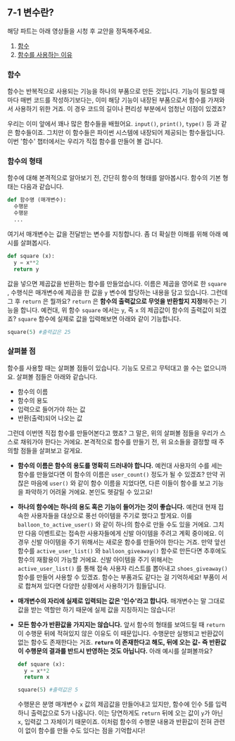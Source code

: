 ## 7-1 변수란?



해당 파트는 아래 영상들을 시청 후 교안을 정독해주세요.

1. [함수](https://youtu.be/SndQ4sG4qek)
1. [함수를 사용하는 이유](https://youtu.be/V8bodX3iPB4)



### 함수

함수는 반복적으로 사용되는 기능을 하나의 부품으로 만든 것입니다. 기능이 필요할 때마다 매번 코드를 작성하기보다는, 이미 해당 기능이 내장된 부품으로서 함수를 가져와서 사용하기 위한 거죠. 이 경우 코드의 길이나 편리성 부분에서 엄청난 이점이 있겠죠?



우리는 이미 앞에서 꽤나 많은 함수들을 배웠어요. `input()`, `print()`, `type()`  등 과 같은 함수들이죠. 그치만 이 함수들은 파이썬 시스템에 내장되어 제공되는 함수들입니다. 이번 '함수' 챕터에서는 우리가 직접 함수를 만들어 볼 겁니다.

### 함수의 형태

함수에 대해 본격적으로 알아보기 전, 간단히 함수의 형태를 알아봅시다. 함수의 기본 형태는 다음과 같습니다.

```python
def 함수명 (매개변수):
  수행문
  수행문
  ...
```

여기서 매개변수는 값을 전달받는 변수를 지칭합니다. 좀 더 확실한 이해를 위해 아래 예시를 살펴봅시다.

```python
def square (x):
  y = x**2
  return y
```

값을 넣으면 제곱값을 반환하는 함수를 만들었습니다. 이름은 제곱을 영어로 한  `square` , 수행식은 매개변수에 제곱을 한 값을 `y` 변수에 할당하는 내용을 담고 있습니다. 그런데 그 후 `return` 은 뭘까요? `return` 은 **함수의 출력값으로 무엇을 반환할지 지정**해주는 기능을 합니다. 예컨대, 위 함수 `square` 에서는  `y`, 즉 `x` 의 제곱값이 함수의 출력값이 되겠죠? `square` 함수에 실제로 값을 입력해보면 아래와 같이 기능합니다.

```python
square(5) #출력값은 25
```


### 살펴볼 점

함수를 사용할 때는 살펴볼 점들이 있습니다. 기능도 모르고 무턱대고 쓸 수는 없으니까요. 살펴볼 점들은 아래와 같습니다.

- 함수의 이름
- 함수의 용도
- 입력으로 들어가야 하는 값
- 반환(출력)되어 나오는 값

그런데 이번엔 직접 함수를 만들어본다고 했죠? 그 말은, 위의 살펴볼 점들을 우리가 스스로 채워가야 한다는 거에요. 본격적으로 함수를 만들기 전, 위 요소들을 결정할 때 주의할 점들을 살펴보고 갈게요.


- **함수의 이름은 함수의 용도를 명확히 드러내야 합니다.** 예컨대 사용자의 수를 세는 함수를 만들었다면 이 함수의 이름은 `user_count()` 정도가 될 수 있겠죠? 만약 귀찮은 마음에 `user()` 와 같이 함수 이름을 지었다면, 다른 이들이 함수를 보고 기능을 파악하기 어려울 거에요. 본인도 헷갈릴 수 있고요!

- **하나의 함수에는 하나의 용도 혹은 기능이 들어가는 것이 좋습니다.** 예컨대 현재 접속한 사용자들을 대상으로 풍선 아이템을 주기로 했다고 할게요. 이를 `balloon_to_active_user()` 와 같이 하나의 함수로 만들 수도 있을 거에요. 그치만 다음 이벤트로는 접속한 사용자들에게 신발 아이템을 주려고 계획 중이에요. 이 경우 신발 아이템을 주기 위해서는 새로운 함수를 만들어야 한다는 거죠. 만약 앞선 함수를 `active_user_list()` 와 `balloon_giveaway()` 함수로 만든다면 추후에도 함수의 재활용이 가능할 거에요. 신발 아이템을 주기 위해서는 `active_user_list()` 를 통해 접속 사용자 리스트를 뽑아내고 `shoes_giveaway()`  함수를 만들어 사용할 수 있겠죠. 함수는 부품과도 같다는 걸 기억하세요! 부품이 서로 합쳐져 있다면 다양한 상황에서 사용하기가 힘들답니다.

- **매개변수의 자리에 실제로 입력되는 값은 '인수'라고 합니다.** 매개변수는 말 그대로 값을 받는 역할만 하기 때문에 실제 값을 지칭하지는 않습니다!

- **모든 함수가 반환값을 가지지는 않습니다.** 앞서 함수의 형태를 보여드릴 때 `return` 이 수행문 뒤에 적혀있지 않은 이유도 이 때문입니다. 수행문만 실행되고 반환값이 없는 함수도 존재한다는 거죠. **`return` 이 존재한다고 해도, 뒤에 오는 값- 즉 반환값이 수행문의 결과를 반드시 반영하는 것도 아닙니다.** 아래 예시를 살펴볼까요?

  ```python
  def square (x):
    y = x**2
    return x
  
  square(5) #출력값은 5
  ```

  수행문은 분명 매개변수 `x` 값의 제곱값을 만들어내고 있지만, 함수에 인수 5를 입력하니 출력값으로 5가 나옵니다. 이는 당연하게도 `return` 뒤에 오는 값이 `y`가 아닌 `x`, 입력값 그 자체이기 때문이죠. 이처럼 함수의 수행문 내용과 반환값이 전혀 관련이 없이 함수를 만들 수도 있다는 점을 기억합시다!

